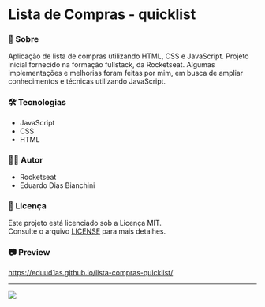 # Lista de Compras - quicklist

### 🚀 Sobre
  Aplicação de lista de compras utilizando HTML, CSS e JavaScript. Projeto inicial fornecido na formação fullstack, da Rocketseat. Algumas implementações e melhorias foram feitas por mim, em busca de ampliar conhecimentos e técnicas utilizando JavaScript.

### 🛠️ Tecnologias
- JavaScript
- CSS
- HTML

### 👨‍💻 Autor
- Rocketseat
- Eduardo Dias Bianchini

### 📝 Licença

Este projeto está licenciado sob a Licença MIT.  
Consulte o arquivo [LICENSE](./LICENSE) para mais detalhes.

### 📷 Preview
https://eduud1as.github.io/lista-compras-quicklist/

---

<img src='https://app.rocketseat.com.br/_next/image?url=%2Fassets%2Flogos%2Frocketseat-logo.svg&w=256&q=75'>
